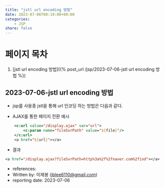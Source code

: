 ```yaml
---
title: "jstl url encoding 방법"
date: 2023-07-06T00:19:00+09:00
categories: 
    - JSP
share: false
---
```


# 페이지 목차
1. [jstl url encoding 방법]({% post_url /jsp/2023-07-06-jstl url encoding 방법 %})

## 2023-07-06-jstl url encoding 방법

- jsp를 사용중 jstl을 통해 url 인코딩 하는 방법은 다음과 같다.


- AJAX를 통한 페이지 전환 예시
```jsp
    <c:url value="/display.ajax" var="url">
        <c:param name="fileSvrPath" value="${file}"/>
    </c:url>
    <a href="${url}"></a>
```

- 결과

```jsp
<a href="/display.ajax?fileSvrPath=http%3a%2f%2fnaver.com%2find"></a>
```


- references:
- Written by: 이재봉 (jblee6110@gmail.com)
- reporting date: 2023-07-06
